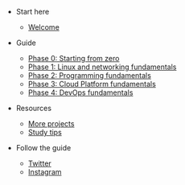 <!-- docs/_sidebar.md -->

- Start here 
  - [Welcome](/#welcome)

- Guide

  - [Phase 0: Starting from zero](phase0/README.md)
  - [Phase 1: Linux and networking fundamentals](phase1/README.md)
  - [Phase 2: Programming fundamentals](phase2/README.md)
  - [Phase 3: Cloud Platform fundamentals](phase3/README.md)
  - [Phase 4: DevOps fundamentals](phase4/README.md)

- Resources

  - [More projects](projects/README.md)
  - [Study tips](resources/readme.md)

- Follow the guide

  - [Twitter](https://twitter.com/learntocloud)
  - [Instagram](https://instagram.com/learntocloudguide)